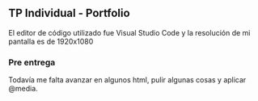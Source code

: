 ## TP Individual - Portfolio ## 

El editor de código utilizado fue Visual Studio Code y la resolución de mi pantalla es de 1920x1080

### Pre entrega ### 
Todavía me falta avanzar en algunos html, pulir algunas cosas y aplicar @media.

